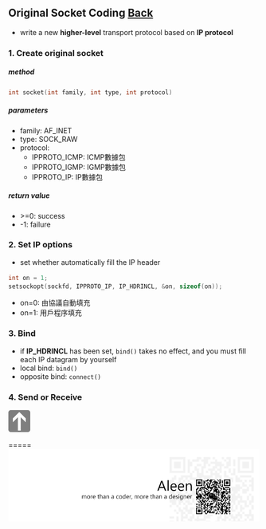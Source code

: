 ## Original Socket Coding [Back](./../socket.md)
- write a new **higher-level** transport protocol based on **IP protocol**

### 1. Create original socket

##### method
```c
int socket(int family, int type, int protocol)
```

##### parameters
- family: AF_INET
- type: SOCK_RAW
- protocol:
	- IPPROTO_ICMP: ICMP數據包
	- IPPROTO_IGMP: IGMP數據包
	- IPPROTO_IP: IP數據包

##### return value
- \>=0: success
- -1: failure

### 2. Set IP options
- set whether automatically fill the IP header

```c
int on = 1;
setsockopt(sockfd, IPPROTO_IP, IP_HDRINCL, &on, sizeof(on));
```

- on=0: 由協議自動填充
- on=1: 用戶程序填充

### 3. Bind
- if **IP_HDRINCL** has been set, ```bind()``` takes no effect, and you must fill each IP datagram by yourself
- local bind: ```bind()```
- opposite bind: ```connect()```

### 4. Send or Receive
<a href="http://aleen42.github.io/" style="left:200px;"><img src="./../../../../pic/gotop.png"></a>

=====
<a href="http://aleen42.github.io/" target="_blank" ><img src="./../../../../pic/tail.gif"></a>
